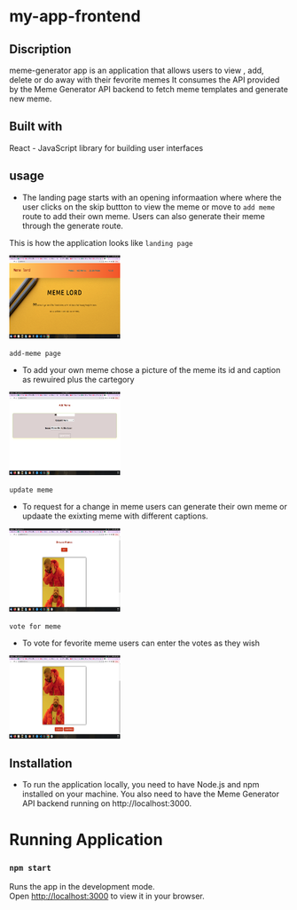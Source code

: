 # my-app-frontend
## Discription

meme-generator app is an application that allows users to view ,  add, delete or do away with their fevorite memes It consumes the API provided by the Meme Generator API backend to fetch meme templates and generate new meme.

## Built with
React - JavaScript library for building user interfaces


## usage

* The landing page starts with an opening informaation where where the user clicks on the skip buttton to view the meme or move to `add meme` route to add their own meme. Users can also generate their meme through the generate route.

This is how the application looks like 
`landing page `

<img src="./src/img/landing page.png"  width="200" height="150"/>

`add-meme page`
* To add your own meme chose a picture of the meme its id and caption as rewuired plus the cartegory

<img src="/src/img/add-meme.png" width="200" height="150"/>

`update meme`
* To request for a change in meme users can generate their own meme or updaate the exixting meme with different captions.

<img src="/src/img/update meme.png" width="200" height="150"/>

`vote for meme`
* To vote for fevorite meme users can enter the votes as they wish
<img src="/src/img/vote for meme.png" width="200" height="150"/>

## Installation

* To run the application locally, you need to have Node.js and npm installed on your machine. You also need to have the Meme Generator API backend running on http://localhost:3000.


# Running Application

### `npm start`

Runs the app in the development mode.\
Open [http://localhost:3000](http://localhost:3000) to view it in your browser.